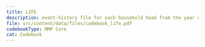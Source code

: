 ```yaml
---
title: LIFE
description: event-history file for each household head from the year of birth until the survey year
file: src/content/data/files/codebook_life.pdf
codebookType: MMP Core
cat: Codebook
---
```

